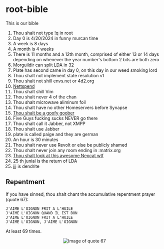 # root-bible

This is our bible

1. Thou shalt not type !q in root
2. Day 0 is 4/20/2024 in funny murcan time
3. A week is 8 days
4. A month is 4 weeks
5. There is 11 months and a 12th month, comprised of either 13 or 14 days depending on whenever the year number's bottom 2 bits are both zero
6. Morguildir can split LDA in 32
7. Plate has second came in day 0, on this day in our weed smoking lord
8. Thou shalt not implement state resolution v1
9. Thou shalt not shill envs.net or 4d2.org
10. [Nettspend](https://inv.tux.pizza/watch?v=YT0pU9Pq5qc)
11. Thou shalt shill Vim
12. Thou shalt never 4 of the chan
13. Thou shalt microwave aliminum foil
14. Thou shalt have no other Homeservers before Synapse
15. [Thou shalt be a goofy goober](https://github.com/cold360/root-bible/assets/164063937/121494a3-c5f3-4ea0-913f-2b2fd313a5e5)
16. Five Guys fucking sucks NEVER go there
17. Thou shalt call it Jabber, not XMPP
18. Thou shalt use Jabber
19. plate is called paige and they are german
20. An hour is 30 minutes
21. Thou shalt never use Revolt or else be publicly shamed
22. Thou shalt never join any room ending in :matrix.org
23. [Thou shalt look at this awesome Neocat wtf](https://github.com/jjj333-p/root-bible/assets/164063937/b3336260-6b98-4c3a-bd8b-a0c16d00b2a2)
24. 25 th junial is the return of LDA
25. jjj is dendrite

## Repentment

If you have sinned, thou shalt chant the accumulative repentment prayer (quote 67):

```
J'AIME L'OIGNON FRIT A L'HUILE
J'AIME L'OIGNON QUAND IL EST BON
J'AIME L'OIGNON FRIT A L'HUILE
J'AIME L'OIGNON, J'AIME L'OIGNON
```

At least 69 times.

<div align="center">
    <img src="https://github.com/user-attachments/assets/4786a51a-b31e-40bf-bb12-5c6fa5c4882a" alt="Image of quote 67" />
</div>

